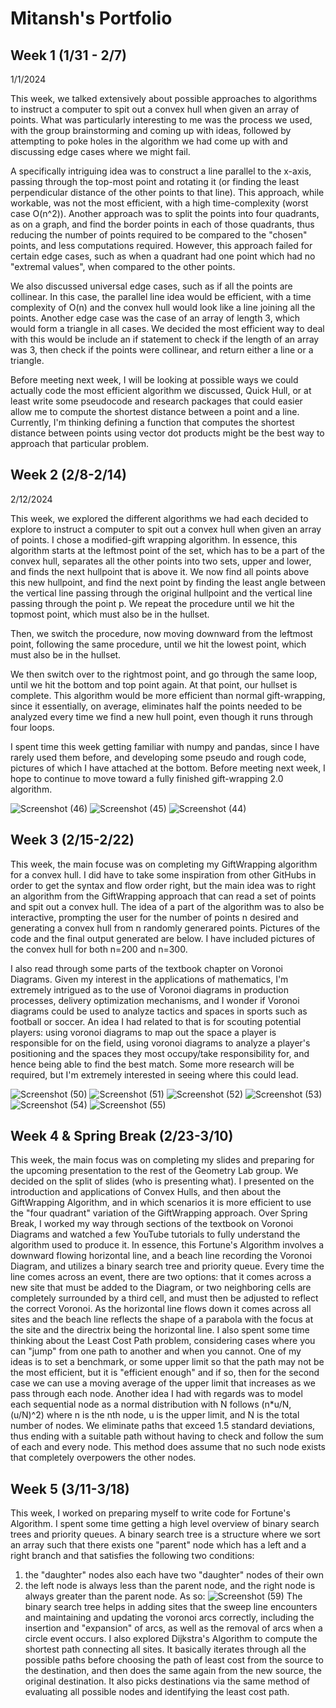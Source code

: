 # Mitansh's Portfolio
## Week 1 (1/31 - 2/7)
1/1/2024

This week, we talked extensively about possible approaches to algorithms to instruct a computer to spit out a convex hull when given an array of points. What was particularly interesting to me was the process we used, with the group brainstorming and coming up with ideas, followed by attempting to poke holes in the algorithm we had come up with and discussing edge cases where we might fail. 

A specifically intriguing idea was to construct a line parallel to the x-axis, passing through the top-most point and rotating it (or finding the least perpendicular distance of the other points to that line). This approach, while workable, was not the most efficient, with a high time-complexity (worst case O(n^2)). Another approach was to split the points into four quadrants, as on a graph, and find the border points in each of those quadrants, thus reducing the number of points required to be compared to the "chosen" points, and less computations required. However, this approach failed for certain edge cases, such as when a quadrant had one point which had no "extremal values", when compared to the other points. 

We also discussed universal edge cases, such as if all the points are collinear. In this case, the parallel line idea would be efficient, with a time complexity of O(n) and the convex hull would look like a line joining all the points. Another edge case was the case of an array of length 3, which would form a triangle in all cases. We decided the most efficient way to deal with this would be include an if statement to check if the length of an array was 3, then check if the points were collinear, and return either a line or a triangle. 

Before meeting next week, I will be looking at possible ways we could actually code the most efficient algorithm we discussed, Quick Hull, or at least write some pseudocode and research packages that could easier allow me to compute the shortest distance between a point and a line. Currently, I'm thinking defining a function that computes the shortest distance between points using vector dot products might be the best way to approach that particular problem. 

## Week 2 (2/8-2/14)
2/12/2024

This week, we explored the different algorithms we had each decided to explore to instruct a computer to spit out a convex hull when given an array of points. I chose a modified-gift wrapping algorithm. In essence, this algorithm starts at the leftmost point of the set, which has to be a part of the convex hull, separates all the other points into two sets, upper and lower, and finds the next hullpoint that is above it. We now find all points above this new hullpoint, and find the next point by finding the least angle between the vertical line passing through the original hullpoint and the vertical line passing through the point p. We repeat the procedure until we hit the topmost point, which must also be in the hullset. 

Then, we switch the procedure, now moving downward from the leftmost point, following the same procedure, until we hit the lowest point, which must also be in the hullset. 

We then switch over to the rightmost point, and go through the same loop, until we hit the bottom and top point again. At that point, our hullset is complete. This algorithm would be more efficient than normal gift-wrapping, since it essentially, on average, eliminates half the points needed to be analyzed every time we find a new hull point, even though it runs through four loops. 

I spent time this week getting familiar with numpy and pandas, since I have rarely used them before, and developing some pseudo and rough code, pictures of which I have attached at the bottom. Before meeting next week, I hope to continue to move toward a fully finished gift-wrapping 2.0 algorithm. 

![Screenshot (46)](https://github.com/AlecTraas/computational-geo-lab/assets/158364293/3f2e9c3f-27a6-413b-86fd-314bc986e0f2)
![Screenshot (45)](https://github.com/AlecTraas/computational-geo-lab/assets/158364293/b5be7180-f8d6-4536-be73-71cdacb718a8)
![Screenshot (44)](https://github.com/AlecTraas/computational-geo-lab/assets/158364293/5a974d33-3889-4223-8ba9-a1d6614235b3)

## Week 3 (2/15-2/22)
This week, the main focuse was on completing my GiftWrapping algorithm for a convex hull. I did have to take some inspiration from other GitHubs in order to get the syntax and flow order right, but the main idea was to right an algorithm from the GiftWrapping approach that can read a set of points and spit out a convex hull. The idea of a part of the algorithm was to also be interactive, prompting the user for the number of points n desired and generating a convex hull from n randomly generared points. Pictures of the code and the final output generated are below. I have included pictures of the convex hull for both n=200 and n=300.

I also read through some parts of the textbook chapter on Voronoi Diagrams. Given my interest in the applications of mathematics, I'm extremely intrigued as to the use of Voronoi diagrams in production processes, delivery optimization mechanisms, and I wonder if Voronoi diagrams could be used to analyze tactics and spaces in sports such as football or soccer. An idea I had related to that is for scouting potential players: using voronoi diagrams to map out the space a player is responsible for on the field, using voronoi diagrams to analyze a player's positioning and the spaces they most occupy/take responsibility for, and hence being able to find the best match. Some more research will be required, but I'm extremely interested in seeing where this could lead.

![Screenshot (50)](https://github.com/AlecTraas/computational-geo-lab/assets/158364293/ae7fde89-d5ca-4d33-9be1-faf81d5be025)
![Screenshot (51)](https://github.com/AlecTraas/computational-geo-lab/assets/158364293/32c4ab26-1e0b-4fc9-b6ea-86e47e50f5bb)
![Screenshot (52)](https://github.com/AlecTraas/computational-geo-lab/assets/158364293/fca18835-bfad-4e6b-8c0d-eab374937b95)
![Screenshot (53)](https://github.com/AlecTraas/computational-geo-lab/assets/158364293/6e931fee-b5d3-4133-8935-4583eb9fb97d)
![Screenshot (54)](https://github.com/AlecTraas/computational-geo-lab/assets/158364293/99d6a62c-8650-4bf6-99f2-44253c0e497e)
![Screenshot (55)](https://github.com/AlecTraas/computational-geo-lab/assets/158364293/3dcfaaff-57fa-4aa9-afda-c59951bc9249)

## Week 4 & Spring Break (2/23-3/10)
This week, the main focus was on completing my slides and preparing for the upcoming presentation to the rest of the Geometry Lab group. We decided on the split of slides (who is presenting what). I presented on the introduction and applications of Convex Hulls, and then about the GiftWrapping Algorithm, and in which scenarios it is more efficient to use the "four quadrant" variation of the GiftWrapping approach. 
Over Spring Break, I worked my way through sections of the textbook on Voronoi Diagrams and watched a few YouTube tutorials to fully understand the algorithm used to produce it. In essence, this Fortune's Algorithm involves a downward flowing horizontal line, and a beach line recording the Voronoi Diagram, and utilizes a binary search tree and priority queue. Every time the line comes across an event, there are two options: that it comes across a new site that must be added to the Diagram, or two neighboring cells are completely surrounded by a third cell, and must then be adjusted to reflect the correct Voronoi. As the horizontal line flows down it comes across all sites and the beach line reflects the shape of a parabola with the focus at the site and the directrix being the horizontal line. 
I also spent some time thinking about the Least Cost Path problem, considering cases where you can "jump" from one path to another and when you cannot. One of my ideas is to set a benchmark, or some upper limit so that the path may not be the most efficient, but it is "efficient enough" and if so, then for the second case we can use a moving average of the upper limit that increases as we pass through each node. Another idea I had with regards was to model each sequential node as a normal distribution with N follows (n*u/N, (u/N)^2) where n is the nth node, u is the upper limit, and N is the total number of nodes. We eliminate paths that exceed 1.5 standard deviations, thus ending with a suitable path without having to check and follow the sum of each and every node. This method does assume that no such node exists that completely overpowers the other nodes. 

## Week 5 (3/11-3/18)
This week, I worked on preparing myself to write code for Fortune's Algorithm. I spent some time getting a high level overview of binary search trees and priority queues. A binary search tree is a structure where we sort an array such that there exists one "parent" node which has a left and a right branch and that satisfies the following two conditions: 
1) the "daughter" nodes also each have two "daughter" nodes of their own
2) the left node is always less than the parent node, and the right node is always greater than the parent node.
As so:
![Screenshot (59)](https://github.com/AlecTraas/computational-geo-lab/assets/158364293/37c26943-dcd2-4ef4-9814-62297a6ee504)
The binary search tree helps in adding sites that the sweep line encounters and maintaining and updating the voronoi arcs correctly, including the insertion and "expansion" of arcs, as well as the removal of arcs when a circle event occurs.
I also explored Dijkstra's Algorithm to compute the shortest path connecting all sites. It basically iterates through all the possible paths before choosing the path of least cost from the source to the destination, and then does the same again from the new source, the original destination. It also picks destinations via the same method of evaluating all possible nodes and identifying the least cost path.
